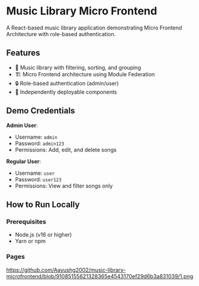 # Music Library Micro Frontend

A React-based music library application demonstrating Micro Frontend Architecture with role-based authentication.

## Features

- 🎵 Music library with filtering, sorting, and grouping
- 🏗️ Micro Frontend architecture using Module Federation
- 🔒 Role-based authentication (admin/user)
- 🚀 Independently deployable components

## Demo Credentials

**Admin User**:
- Username: `admin`
- Password: `admin123`
- Permissions: Add, edit, and delete songs

**Regular User**:
- Username: `user`
- Password: `user123`
- Permissions: View and filter songs only

## How to Run Locally

### Prerequisites
- Node.js (v16 or higher)
- Yarn or npm

### Pages
https://github.com/Aayushg2002/music-library-microfrontend/blob/91085155621328365e4543170ef29d6b3a831039/1.png

